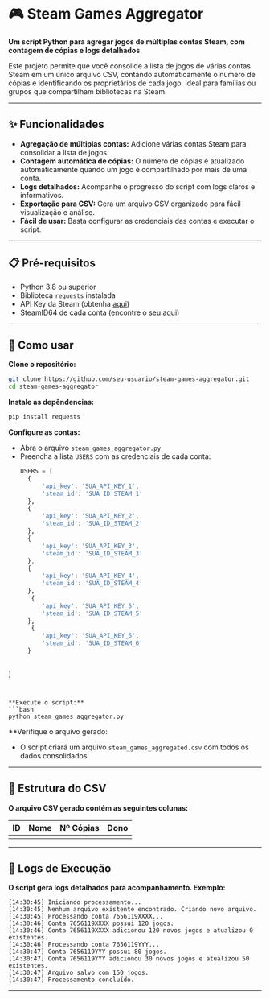 # 🎮 Steam Games Aggregator

**Um script Python para agregar jogos de múltiplas contas Steam, com contagem de cópias e logs detalhados.**

Este projeto permite que você consolide a lista de jogos de várias contas Steam em um único arquivo CSV, contando automaticamente o número de cópias e identificando os proprietários de cada jogo. Ideal para famílias ou grupos que compartilham bibliotecas na Steam.

---

## ✨ Funcionalidades

- **Agregação de múltiplas contas:** Adicione várias contas Steam para consolidar a lista de jogos.
- **Contagem automática de cópias:** O número de cópias é atualizado automaticamente quando um jogo é compartilhado por mais de uma conta.
- **Logs detalhados:** Acompanhe o progresso do script com logs claros e informativos.
- **Exportação para CSV:** Gera um arquivo CSV organizado para fácil visualização e análise.
- **Fácil de usar:** Basta configurar as credenciais das contas e executar o script.

---

## 📋 Pré-requisitos

- Python 3.8 ou superior
- Biblioteca `requests` instalada
- API Key da Steam (obtenha [aqui](https://steamcommunity.com/dev/apikey))
- SteamID64 de cada conta (encontre o seu [aqui](https://steamid.io/))

---

## 🚀 Como usar

**Clone o repositório:**
```bash
git clone https://github.com/seu-usuario/steam-games-aggregator.git
cd steam-games-aggregator
```

**Instale as depêndencias:**
```bash
pip install requests
```

**Configure as contas:**
- Abra o arquivo `steam_games_aggregator.py`
- Preencha a lista `USERS` com as credenciais de cada conta:
  ```python
  USERS = [
    {
        'api_key': 'SUA_API_KEY_1',
        'steam_id': 'SUA_ID_STEAM_1'
    },
    {
        'api_key': 'SUA_API_KEY_2', 
        'steam_id': 'SUA_ID_STEAM_2'
    },
    {
        'api_key': 'SUA_API_KEY_3', 
        'steam_id': 'SUA_ID_STEAM_3'
    },
    {
        'api_key': 'SUA_API_KEY_4', 
        'steam_id': 'SUA_ID_STEAM_4'
    },
     {
        'api_key': 'SUA_API_KEY_5', 
        'steam_id': 'SUA_ID_STEAM_5'
    },
     {
        'api_key': 'SUA_API_KEY_6', 
        'steam_id': 'SUA_ID_STEAM_6'
    }
    
]
```


**Execute o script:**
```bash
python steam_games_aggregator.py
```

**Verifique o arquivo gerado:
- O script criará um arquivo `steam_games_aggregated.csv` com todos os dados consolidados.

---

## 📂 Estrutura do CSV

**O arquivo CSV gerado contém as seguintes colunas:**

| ID  | Nome | Nº Cópias | Dono |
|:--- |:---- |:--------- |:---- |
|     |      |           |      |

---

## 📝 Logs de Execução

**O script gera logs detalhados para acompanhamento. Exemplo:**
```log
[14:30:45] Iniciando processamento...
[14:30:45] Nenhum arquivo existente encontrado. Criando novo arquivo.
[14:30:45] Processando conta 7656119XXXX...
[14:30:46] Conta 7656119XXXX possui 120 jogos.
[14:30:46] Conta 7656119XXXX adicionou 120 novos jogos e atualizou 0 existentes.
[14:30:46] Processando conta 7656119YYY...
[14:30:47] Conta 7656119YYY possui 80 jogos.
[14:30:47] Conta 7656119YYY adicionou 30 novos jogos e atualizou 50 existentes.
[14:30:47] Arquivo salvo com 150 jogos.
[14:30:47] Processamento concluído.
```

---